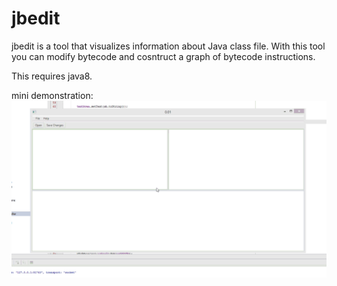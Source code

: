 jbedit
======

jbedit is a tool that visualizes information about Java class file. 
With this tool you can modify bytecode and cosntruct a graph of bytecode instructions.



This requires java8.

mini demonstration:
![thumbs up](demo.gif)
